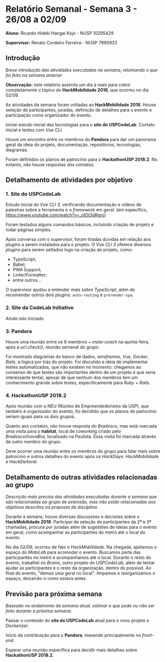 # Relatório Semanal - Semana 3 - 26/08 a 02/09

**Aluno:** Ricardo Hideki Hangai Kojo - NUSP 10295429

**Supervisor:** Renato Cordeiro Ferreira - NUSP 7990933

## Introdução

*Breve introdução das atividades executadas na semana, retomando o que foi feito na semana anterior*

**Observação:** este relatório assimila um dia à mais para cobrir completamente o tópico do **HackMobilidade 2018**, que ocorreu no dia 02/09.

As atividades da semana foram voltadas ao **HackMobilidade 2018**. Houve seleção de participantes, juradas, definição de detalhes para o evento e participação como organizador do evento.

Iniciei estudo inicial das tecnologias para o **site do USPCodeLab**. Contato inicial e testes com *Vue CLI*.

Houve um encontro entre os membros do **Pandora** para dar um panorama geral da ideia do projeto, documentação, repositórios, tecnologias, diagramas.

Foram definidos os planos de patrocínio para o **HackathonUSP 2018.2**. No entanto, não houve respostas dos contatos.

## Detalhamento de atividades por objetivo

### 1. Site do USPCodeLab

Estudo inicial do *Vue CLI 3*, verificando documentação e vídeos de palestras sobre a ferramenta e o *framework* em geral. (em específico, https://www.youtube.com/watch?v=_oIDt3dRgro)

Foram testados alguns comandos básicos, incluindo criação de projeto e rodar páginas simples.

Após conversa com o supervisor, foram tiradas duvidas em relação aos *plugins* a serem instalados para o projeto. O *Vue CLI 3* oferece diversos *plugins* para serem settados logo na criação do projeto, como:
* TypeScript;
* Babel;
* PWA Support;
* Linter/Formatter;
* entre outros...

O supervisor ajudou a entender mais sobre *TypeScript*, além de recomendar outros dois *plugins*: `auto-routing` e `prerender-spa`.

### 2. Site da CodeLab Initiative

*Ainda não iniciado*

### 3. Pandora

Houve uma reunião entre os 6 membros + *meta-coach* na quinta-feira, após a *ucl.check()*, reunião semanal do grupo.

Foi mostrado diagramas do banco de dados, *wireframes*, *Vue*, *Docker*, *Rails*, a lógica por trás do projeto. Foi discutido a ideia de implementar testes automatizados, que não existem no momento: chegamos ao consenso de que testes são importantes dentro de um projeto e que seria interessante tentar, apesar de que nenhum dos membros tem um conhecimento grande sobre testes, especificamente para *Ruby + Rails*.

### 4. HackathonUSP 2018.2

Após reunião com o NEU (Núcleo de Empreendedorismo da USP), que também é organizador do evento, foi decidido que os planos de patrocínio seriam iguais para os dois grupos.

Quanto aos contatos, não houve resposta do *Bradesco*, mas está marcada uma visita para o **habitat**, local de coworking criado pelo *Bradesco*/*inovaBra*, localizado na Paulista. Essa visita foi marcada através de outro membro do grupo.

Deve ocorrer uma reunião entre os membros do grupo para falar mais sobre patrocínio e outros detalhes do evento após os *HackDays*: *HackMobilidade* e *HackEleitoral*.

## Detalhamento de outras atividades relacionadas ao grupo

*Descrição mais precisa das atividades executadas durante a semana que são relacionadas ao grupo de extensão, mas não estão relacionadas aos objetivos descritos na proposta da disciplina.*

Durante a semana, houve diversas discussões e decisões sobre o  **HackMobilidade 2018**. Participei da seleção de participantes da 2ª e 3ª chamadas, procura por juradas além de sugestões de ideias para o evento em geral, como acompanhar as participantes do metrô até o local do evento.

No dia 02/09, ocorreu de fato o *HackMobilidade*. Na chegada, ajeitamos o espaço do *MobiLab* para acomodar o evento. Buscamos parte das participantes no metrô e acompanhamos até o local. Durante o resto do evento, trabalhei no *Brains*, outro projeto do *USPCodeLab*, além de tentar ajudar as participantes e o resto da organização, dentro do possível. Ao final do evento, "demos uma geral no local": limpamos e reorganizamos o espaço, deixando-o como estava antes.

## Previsão para próxima semana

*Baseado no andamento da semana atual, estimar o que pode ou não ser feito durante a próxima semana.*

Passar o conteúdo do **site do USPCodeLab** atual para o novo projeto e *Dockerizar*.

Início da contribuição para o **Pandora**, mexendo principalmente no *front-end*.

Esperar uma reunião específica para decidir mais detalhes sobre **HackathonUSP 2018.2**.